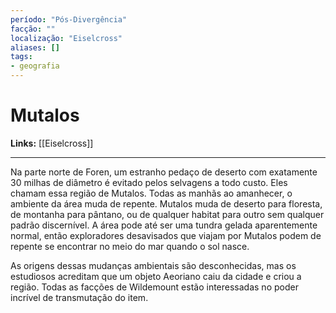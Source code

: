 ```yaml
---
período: "Pós-Divergência"
facção: ""
localização: "Eiselcross"
aliases: []
tags:
- geografia
---
```


# **Mutalos**

**Links:** [[Eiselcross]]

---
Na parte norte de Foren, um estranho pedaço de deserto com exatamente 30 milhas de diâmetro é evitado pelos selvagens a todo custo. Eles chamam essa região de Mutalos. Todas as manhãs ao amanhecer, o ambiente da área muda de repente. Mutalos muda de deserto para floresta, de montanha para pântano, ou de qualquer habitat para outro sem qualquer padrão discernível. A área pode até ser uma tundra gelada aparentemente normal, então exploradores desavisados que viajam por Mutalos podem de repente se encontrar no meio do mar quando o sol nasce.

As origens dessas mudanças ambientais são desconhecidas, mas os estudiosos acreditam que um objeto Aeoriano caiu da cidade e criou a região. Todas as facções de Wildemount estão interessadas no poder incrível de transmutação do item.